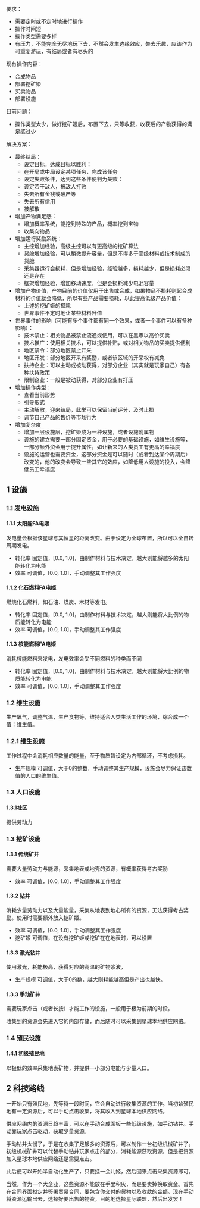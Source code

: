要求：

- 需要定时或不定时地进行操作
- 操作时间短
- 操作类型需要多样
- 有压力，不能完全无尽地玩下去，不然会发生边缘效应，失去乐趣，应该作为可重复游玩，有结局或者有尽头的

现有操作内容：

- 合成物品
- 部署挖矿姬
- 买卖物品
- 部署设施

目前问题：

- 操作类型太少，做好挖矿姬后，布置下去，只等收获，收获后的产物获得的满足感过少

解决方案：

- 最终结局：
  - 设定目标，达成目标以胜利：
  - 在开局或中局设定某项任务，完成该任务
  - 设定失败条件，达到这些条件便判为失败：
  - 设定若干敌人，被敌人打败
  - 失去所有金钱或破产等
  - 失去所有信用
  - 被解散
- 增加产物满足感：
  - 增加概率系统，能挖到特殊的产品，概率挖到宝物
  - 收集向物品
- 增加运行奖励系统：
  - 主控增加经验，高级主控可以有更高级的挖矿算法
  - 货舱增加经验，可以稍微提升容量，但是不得多于高级材料或技术制成的货舱
  - 采集器运行会损耗，但是增加经验，经验越多，损耗越少，但是损耗必须还是存在
  - 框架增加经验，增加移动速度，但是会损耗减少电池容量
- 增加产物价值，产物目前的价值仅用于出售或合成，如果物品不损耗则起合成材料的价值就会降低，所以有些产品需要损耗，以此提高低级产品价值：
  - 上述的挖矿姬的损耗
  - 世界事件不定时地让某些材料升值
- 世界事件的影响（可能有多个事件都有同一个效果，或者一个事件可以有多种影响）：
  - 技术禁止：相关物品被禁止流通或使用，可以在黑市以高价买卖
  - 技术推广：使用相关技术，可以提供补贴，或对相关物品的买卖提供便利
  - 地区禁令：部分地区禁止开采
  - 地区开发：部分地区开采有奖励，或者该区域的开采权有减免
  - 扶持企业：可以主动或被动获得，对部分企业（其实就是玩家自己）有各种扶持政策
  - 限制企业：一般是被动获得，对部分企业有打压
- 增加操作类型：
  - 查看当前形势
  - 引导形式
  - 主动解散，迎来结局，此举可以保留当前评分，及时止损
  - 调节自己产品的售价等市场行为
- 增加复杂度
  - 增加一层设施层，挖矿姬成为一种设施，或者设施附属物
  - 设施的建立需要一部分固定资金，用于必要的基础设施，如维生设施等，一部分额外资金用于提升属性，如让新来的人类员工有更高的幸福度
  - 设施的运营也需要资金，这部分资金是可以随时（或者到达某个周期后）改变的，他的改变会导致一些其它的效应，如降低用人设施的投入，会降低员工幸福度

## 1 设施

### 1.1 发电设施

#### 1.1.1 太阳能FA电姬

发电量会根据该星球与其恒星的距离改变。由于设定为全球布置，所以可以全自转周期发电。

- 转化率 固定值，[0.0, 1.0]，由制作材料与技术决定，越大则能将越多的太阳能转化为电能
- 效率 可调值，[0.0, 1.0]，手动调整其工作强度

#### 1.1.2 化石燃料FA电姬

燃烧化石燃料，如石油、煤炭、木材等发电。

- 转化率 固定值，[0.0, 1.0]，由制作材料与技术决定，越大则能将大比例的物质能转化为电能
- 效率 可调值，[0.0, 1.0]，手动调整其工作强度

#### 1.1.3 核能燃料FA电姬

消耗核能燃料来发电，发电效率会受不同燃料的种类而不同

- 转化率 固定值，[0.0, 1.0]，由制作材料与技术决定，越大则能将大比例的物质能转化为电能
- 效率 可调值，[0.0, 1.0]，手动调整其工作强度

### 1.2 维生设施

生产氧气，调整气温，生产食物等，维持适合人类生活工作的环境，综合成一个值：维生值。

### 1.2.1 维生设施

工作过程中会消耗相应数量的能量，至于物质暂设定为内部循环，不考虑损耗。

- 生产规模  可调值，大于0的整数，手动调整其生产规模，设施会尽力保证该数值的人口的维生值。

### 1.3 人口设施

#### 1.3.1社区

提供劳动力

### 1.3 挖矿设施

#### 1.3.1 传统矿井

需要大量劳动力与能源，采集地表或地壳的资源，有概率获得考古奖励

- 效率 可调值，[0.0, 1.0]，手动调整其工作强度

#### 1.3.2 钻井

消耗少量劳动力以及大量能量，采集从地表到地心所有的资源，无法获得考古奖励。使用时需要额外放入挖矿姬。

- 效率 可调值，[0.0, 1.0]，手动调整其工作强度
- 挖矿姬 可调值，在没有挖矿姬或挖矿在在地表时，可以设置

#### 1.3.3 激光钻井

使用激光，耗能极高，获得对应的高温的矿物浆液，

- 生产规模  可调值，大于0的数，越大则耗能越高但是产出也越快。

#### 1.3.3 手动矿井

需要玩家点击（或者长按）才能工作的设施，一般用于极为前期的时段。

收集到的资源会先进入它的内部存储，而后随时可以采集到星球本地供应网络。

### 1.4 殖民设施

#### 1.4.1 初级殖民地

以极低的效率采集地表矿物，并提供一小部分电能与少量人口。

## 2 科技路线

一开始只有殖民地，先等待一段时间，它会自动进行收集资源的工作。当初始殖民地有一定资源后，可以手动点击收集，将其收入到星球本地供应网络。

供应网络内的资源日趋丰富，可以在手动合成面板一些低级设施，如手动钻井。手动靠玩家点击驱动，获取少量资源。

手动钻井太慢了，于是在收集了足够多的资源后，可以制作一台初级机械矿井了。初级机械矿井可以代替手动钻井玩家点击的部分，消耗能源获取资源，但是把资源加入星球本地供应网络还是需要点击。

此后便可以开始半自动化生产了，只要挂一会儿姬，然后回来点击采集资源即可。

当然，作为一个大企业，这些资源不能放在手里积灰，而是要卖掉换取资金。首先在合同界面拟定并签署贸易合同，要包含你交付的货物以及收款的金额。现在手动将资源运输出去，选择好要出售的物资，目的地选择星际联盟，然后出发罢！
